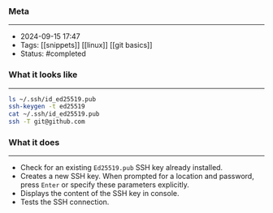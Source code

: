 ### Meta
- - -
- 2024-09-15 17:47
- Tags: [[snippets]] [[linux]] [[git basics]]
- Status: #completed 

### What it looks like
- - -
```bash file:example.sh
ls ~/.ssh/id_ed25519.pub
ssh-keygen -t ed25519
cat ~/.ssh/id_ed25519.pub
ssh -T git@github.com
```

### What it does
- - -
-  Check for an existing `Ed25519.pub` SSH key already installed.
- Creates a new SSH key. When prompted for a location and password, press `Enter` or specify these parameters explicitly.
- Displays the content of the SSH key in console.
- Tests the SSH connection.
